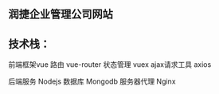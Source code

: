 ## 润捷企业管理公司网站
## 技术栈： 
前端框架vue
路由 vue-router 
状态管理 vuex 
ajax请求工具 axios 

后端服务 Nodejs 
数据库 Mongodb
服务器代理 Nginx